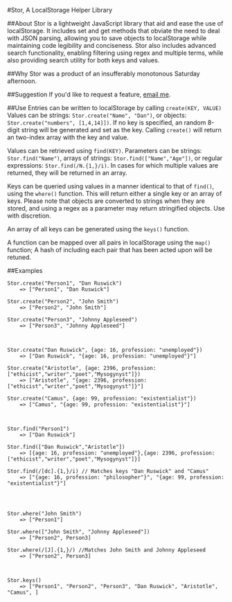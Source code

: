 #Stor, A LocalStorage Helper Library

##About
Stor is a lightweight JavaScript library that aid and ease the use of localStorage. It includes set and get methods that obviate the need to deal with JSON parsing, allowing you to save objects to localStorage while maintaining code legibility and conciseness. Stor also includes advanced search functionality, enabling filtering using regex and multiple terms, while also providing search utility for both keys and values.

##Why
Stor was a product of an insufferably monotonous Saturday afternoon.

##Suggestion
If you'd like to request a feature, [email me](mailto:orzogen@gmail.com).

##Use
Entries can be written to localStorage by calling ```create(KEY, VALUE)``` Values can be strings: ```Stor.create("Name", "Dan")```, or objects: ```Stor.create("numbers", [1,4,14]])```. If no key is specified, an random 8-digit string will be generated and set as the key. Calling ```create()``` will return an two-index array with the key and value.

Values can be retrieved using ```find(KEY)```. Parameters can be strings: ```Stor.find("Name")```, arrays of strings: ```Stor.find(["Name","Age"])```, or regular expressions: ```Stor.find(/N.{1,}/i)```. In cases for which multiple values are returned, they will be returned in an array. 

Keys can be queried using values in a manner identical to that of ```find()```, using the ```where()``` function. This will return either a single key or an array of keys. Please note that objects are converted to strings when they are stored, and using a regex as a parameter may return stringified objects. Use with discretion.

An array of all keys can be generated using the ```keys()``` function.

A function can be mapped over all pairs in localStorage using the ```map()``` function; A hash of including each pair that has been acted upon will be retuned.

##Examples
```
Stor.create("Person1", "Dan Ruswick")
	=> ["Person1", "Dan Ruswick"]
	
Stor.create("Person2", "John Smith")
	=> ["Person2", "John Smith"]
	
Stor.create("Person3", "Johnny Appleseed")
	=> ["Person3", "Johnny Appleseed"]



Stor.create("Dan Ruswick", {age: 16, profession: "unemployed"})
	=> ["Dan Ruswick", "{age: 16, profession: "unemployed"}"]

Stor.create("Aristotle", {age: 2396, profession: ["ethicist","writer","poet","Mysogynyst"]})
	=> ["Aristotle", "{age: 2396, profession: ["ethicist","writer","poet","Mysogynyst"]}"]

Stor.create("Camus", {age: 99, profession: "existentialist"})
	=> ["Camus", "{age: 99, profession: "existentialist"}"]



Stor.find("Person1")
	=> ["Dan Ruswick"]

Stor.find(["Dan Ruswick","Aristotle"])
	=> [{age: 16, profession: "unemployed"},{age: 2396, profession: ["ethicist","writer","poet","Mysogynyst"]}]
	
Stor.find(/[dc].{1,}/i) // Matches keys "Dan Ruswick" and "Camus"
	=> ["{age: 16, profession: "philosopher"}", "{age: 99, profession: "existentialist"}"]




Stor.where("John Smith")
	=> ["Person1"]

Stor.where(["John Smith", "Johnny Appleseed"])
	=> ["Person2", Person3]

Stor.where(/[J].{1,}/) //Matches John Smith and Johnny Appleseed
	=> ["Person2", Person3]
	
	
	
Stor.keys()
	=> ["Person1", "Person2", "Person3", "Dan Ruswick", "Aristotle", "Camus", ]




```

